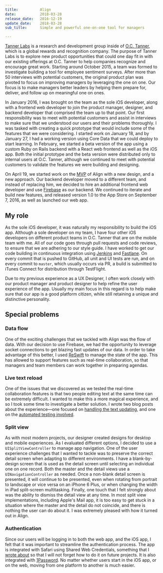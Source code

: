```yaml
---
title:          Align
date:           2018-03-28
release_date:   2016-12-19
update_date:    2018-03-28
sub_title:      Simple and powerful one-on-one tool for managers

---
```


[Tanner Labs](http://labs.octanner.com) is a research and development group inside of [O.C. Tanner](http://www.octanner.com), which is a global rewards and recognition company. The purpose of Tanner Labs is to explore new product opportunities that could one day fit in with our existing offerings at O.C. Tanner to help companies recognize and encourage great work. Starting around October 2015, a team was formed to investigate building a tool for employee sentiment surveys. After more than 50 interviews with potential customers, the original product plan was pivoted to focus on improving managers by leveraging the one on one. Our focus is to make managers better leaders by helping them prepare for, deliver, and follow up on meaningful one on ones.

<!--more-->

In January 2016, I was brought on the team as the sole iOS developer, along with a frontend web developer to join the product manager, designer, and backend developer that comprised the team up to that point. Our first responsibility was to meet with potential customers and assist in interviews to make sure that we understood our users and their problems thoroughly. I was tasked with creating a quick prototype that would include some of the features that we were considering. I started work on January 18, and by January 27, I had a working version using Core Data that we could deploy to start learning. In February, we started a beta version of the app using a custom Ruby on Rails backend with a React web frontend as well as the iOS app. Both the initial prototype and the beta version were distributed only to internal users at O.C. Tanner, although we continued to meet with potential customers to validate the features we were building and designing.

On April 19, we started work on the [MVP](https://en.wikipedia.org/wiki/Minimum_viable_product) of Align with a new design, and a new approach. Our backend developer moved to a different team, and instead of replacing him, we decided to hire an additional frontend web developer and use [Firebase](https://firebase.google.com) as our backend. We continued to iterate and build new features, and released version 1.0 to the App Store on September 7, 2016, as well as launched our web app.

## My role
As the sole iOS developer, it was naturally my responsibility to build the iOS app. Although a sole developer on my team, I have four other iOS developers on different product teams in O.C. Tanner that are on the mobile team with me. All of our code goes through pull requests and code reviews, to ensure that we are adhering to our style guide. I have worked to get our code building in continuous integration using [Jenkins](https://jenkins.io) and [Fastlane](https://fastlane.tools). On every commit that is pushed to GitHub, all unit and UI tests are run, and on every commit to `master`, which usually occurs via PR, a build is submitted to iTunes Connect for distribution through TestFlight.

Due to my previous experience as a UX Designer, I often work closely with our product manager and product designer to help refine the user experience of the app. Usually my main focus in this regard is to help make sure that our app is a good platform citizen, while still retaining a unique and distinctive personality.

## Special problems

### Data flow
One of the exciting challenges that we tackled with Align was the flow of data. With our decision to use Firebase, we had the opportunity to leverage socket connections to get blazing fast updates of our data. In order to take advantage of this better, I used [ReSwift](https://github.com/ReSwift/ReSwift) to manage the state of the app. This has allowed to support features such as real-time collaboration, so that managers and team members can work together in preparing agendas.

### Live text reload
One of the issues that we discovered as we tested the real-time collaboration features is that two people editing text at the same time can be extremely difficult. I wanted to make this a more magical experience, and so I took some time to investigate a better solution. I wrote two blog posts about the experience—one focused on [handling the text updating](https://www.bennorris.com/2016/08/31/handling-live-text-reload-elegantly), and one on the [automated testing involved](https://www.bennorris.com/2016/09/02/the-value-of-ios-test-driven-development-tdd).

### Split view
As with most modern projects, our designer created designs for desktop and mobile experiences. As I evaluated different options, I decided to use a `UISplitViewController` to manage app navigation. One of the user experience challenges that I wanted to tackle was to preserve the correct detail screen when adapting to different environments. I have a blank-by-design screen that is used as the detail screen until selecting an individual one on one record. Both the master and the detail views use a `UINavigationController` as needed. Once a non-blank detail screen is presented, it will continue to be presented, even when rotating from portrait to landscape or vice versa on an iPhone 6 Plus, or when changing the width in iPad split-screen multitasking. Finally, one touch that I felt strongly about was the ability to dismiss the detail view at any time. In most split view implementations, including Apple's Mail app, it is too easy to get stuck in a situation where the master and the detail do not coincide, and there is nothing the user can do about it. I was extremely pleased with how it turned out in Align.

### Authentication
Since our users will be logging in to both the web app, and the iOS app, I felt that it was important to streamline the authentication process. The app is integrated with Safari using Shared Web Credentials, something that I [wrote about](https://www.bennorris.com/2016/08/05/retrieving-ios-shared-web-credentials) so that I will not forget how to do it on future projects. It is also integrated with [1Password](https://1password.com). No matter whether users start in the iOS app, or on the web, moving from one platform to another is much easier.
